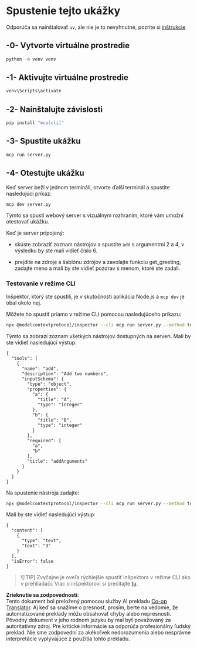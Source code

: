 <!--
CO_OP_TRANSLATOR_METADATA:
{
  "original_hash": "d26f746e21775c30b4d7ed97962b24df",
  "translation_date": "2025-08-18T15:36:21+00:00",
  "source_file": "03-GettingStarted/01-first-server/solution/python/README.md",
  "language_code": "sk"
}
-->
# Spustenie tejto ukážky

Odporúča sa nainštalovať `uv`, ale nie je to nevyhnutné, pozrite si [inštrukcie](https://docs.astral.sh/uv/#highlights)

## -0- Vytvorte virtuálne prostredie

```bash
python -m venv venv
```

## -1- Aktivujte virtuálne prostredie

```bash
venv\Scripts\activate
```

## -2- Nainštalujte závislosti

```bash
pip install "mcp[cli]"
```

## -3- Spustite ukážku

```bash
mcp run server.py
```

## -4- Otestujte ukážku

Keď server beží v jednom termináli, otvorte ďalší terminál a spustite nasledujúci príkaz:

```bash
mcp dev server.py
```

Týmto sa spustí webový server s vizuálnym rozhraním, ktoré vám umožní otestovať ukážku.

Keď je server pripojený:

- skúste zobraziť zoznam nástrojov a spustite `add` s argumentmi 2 a 4, v výsledku by ste mali vidieť číslo 6.

- prejdite na zdroje a šablónu zdrojov a zavolajte funkciu get_greeting, zadajte meno a mali by ste vidieť pozdrav s menom, ktoré ste zadali.

### Testovanie v režime CLI

Inšpektor, ktorý ste spustili, je v skutočnosti aplikácia Node.js a `mcp dev` je obal okolo nej.

Môžete ho spustiť priamo v režime CLI pomocou nasledujúceho príkazu:

```bash
npx @modelcontextprotocol/inspector --cli mcp run server.py --method tools/list
```

Týmto sa zobrazí zoznam všetkých nástrojov dostupných na serveri. Mali by ste vidieť nasledujúci výstup:

```text
{
  "tools": [
    {
      "name": "add",
      "description": "Add two numbers",
      "inputSchema": {
        "type": "object",
        "properties": {
          "a": {
            "title": "A",
            "type": "integer"
          },
          "b": {
            "title": "B",
            "type": "integer"
          }
        },
        "required": [
          "a",
          "b"
        ],
        "title": "addArguments"
      }
    }
  ]
}
```

Na spustenie nástroja zadajte:

```bash
npx @modelcontextprotocol/inspector --cli mcp run server.py --method tools/call --tool-name add --tool-arg a=1 --tool-arg b=2
```

Mali by ste vidieť nasledujúci výstup:

```text
{
  "content": [
    {
      "type": "text",
      "text": "3"
    }
  ],
  "isError": false
}
```

> ![!TIP]
> Zvyčajne je oveľa rýchlejšie spustiť inšpektora v režime CLI ako v prehliadači.
> Viac o inšpektorovi si prečítajte [tu](https://github.com/modelcontextprotocol/inspector).

**Zrieknutie sa zodpovednosti**:  
Tento dokument bol preložený pomocou služby AI prekladu [Co-op Translator](https://github.com/Azure/co-op-translator). Aj keď sa snažíme o presnosť, prosím, berte na vedomie, že automatizované preklady môžu obsahovať chyby alebo nepresnosti. Pôvodný dokument v jeho rodnom jazyku by mal byť považovaný za autoritatívny zdroj. Pre kritické informácie sa odporúča profesionálny ľudský preklad. Nie sme zodpovední za akékoľvek nedorozumenia alebo nesprávne interpretácie vyplývajúce z použitia tohto prekladu.